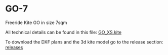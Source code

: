 # GO-7
Freeride Kite GO in size 7sqm

All technical details can be found in this file: [GO_XS.kite](https://github.com/wingworks/GO-7/blob/master/GO_XS.kite)

To download the DXF plans and the 3d kite model go to the release section: [releases](https://github.com/wingworks/GO-7/releases)
